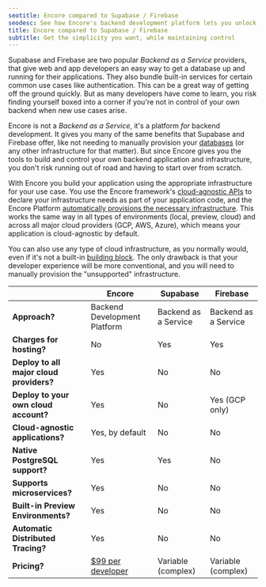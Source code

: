 ```yaml
---
seotitle: Encore compared to Supabase / Firebase
seodesc: See how Encore's backend development platform lets you unlock the simplicity of tools like Supabase and Firebase, while maintaining the control and flexibility of building a real backend application.
title: Encore compared to Supabase / Firebase
subtitle: Get the simplicity you want, while maintaining control
---
```


Supabase and Firebase are two popular _Backend as a Service_ providers, that give web and app developers an easy way to get a database up and running for their applications. They also bundle built-in services for certain common use cases like authentication. This can be a great way of getting off the ground quickly. But as many developers have come to learn, you risk finding yourself boxed into a corner if you're not in control of your own backend when new use cases arise.

Encore is not a _Backend as a Service_, it's a platform _for_ backend development. It gives you many of the same benefits that Supabase and Firebase offer, like not needing to manually provision your [databases](/docs/primitives/databases) (or any other infrastructure for that matter). But since Encore gives you the tools to build and control your own backend application and infrastructure, you don't risk running out of road and having to start over from scratch.

With Encore you build your application using the appropriate infrastructure for your use case. You use the Encore framework's [cloud-agnostic APIs](/docs/primitives/overview) to declare your infrastructure needs as part of your application code, and the Encore Platform [automatically provisions the necessary infrastructure](/docs/deploy/infra). This works the same way in all types of environments (local, preview, cloud) and across all major cloud providers (GCP, AWS, Azure), which means your application is cloud-agnostic by default.

You can also use any type of cloud infrastructure, as you normally would, even if it's not a built-in [building block](/docs/primitives/overview). The only drawback is that your developer experience will be more conventional, and you will need to manually provision the "unsupported" infrastructure.

|  | Encore | Supabase | Firebase |
| - | - | - | - |
| **Approach?** | Backend Development Platform | Backend as a Service | Backend as a Service |
| **Charges for hosting?** | No | Yes | Yes |
| **Deploy to all major cloud providers?** | Yes | No | No |
| **Deploy to your own cloud account?** | Yes | No | Yes (GCP only) |
| **Cloud-agnostic applications?** | Yes, by default | No | No|
| **Native PostgreSQL support?** | Yes | Yes | No |
| **Supports microservices?** | Yes | No | No |
| **Built-in Preview Environments?** | Yes | No | No |
| **Automatic Distributed Tracing?** | Yes | No | No |
| **Pricing?** | [$99 per developer](https://encore.dev/pricing) | Variable (complex) | Variable (complex) |
